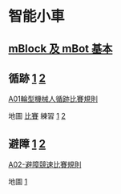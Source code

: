 # 智能小車

## [mBlock 及 mBot 基本](?slide=basics.md)

## 循跡 [1](?slide=tracking-1.md) [2](?slide=tracking-2.md)

[A01輪型機械人循跡比賽規則](./hk-A01輪型機械人循跡比賽規則.pdf)

地圖 [比賽](./maps/tracking.png) 練習 [1](./maps/practice1.jpg) [2](./maps/practice2.png)

## 避障 [1](?slide=avoidance-1.md) [2](?slide=avoidance-2.md)

[A02-避障競速比賽規則](./hk-A02避障競速比賽規則.pdf)

地圖 [1](./maps/avoidance.png)
